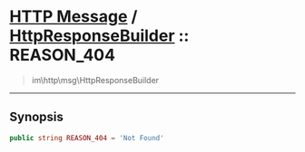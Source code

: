 # [HTTP Message](http.md) / [HttpResponseBuilder](http-HttpResponseBuilder.md) :: REASON_404
 > im\http\msg\HttpResponseBuilder
____

## Synopsis
```php
public string REASON_404 = 'Not Found'
```
